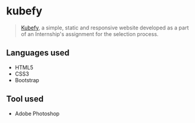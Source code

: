 # kubefy
> [Kubefy](https://madhubalajb.github.io/kubefy/), a simple, static and responsive website developed as a part of an Internship's assignment for the selection process. 

## Languages used
- HTML5
- CSS3
- Bootstrap

## Tool used
- Adobe Photoshop


